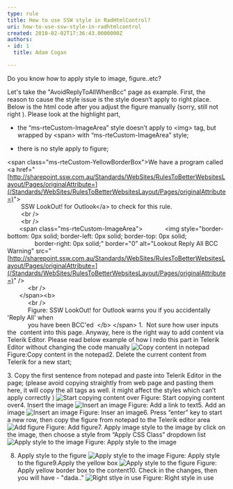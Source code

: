 ```yaml
---
type: rule
title: How to use SSW style in RadHtmlControl?
uri: how-to-use-ssw-style-in-radhtmlcontrol
created: 2010-02-02T17:36:43.0000000Z
authors:
- id: 1
  title: Adam Cogan

---
```



Do you know how to apply style to image, figure..etc?

Let's take the "AvoidReplyToAllWhenBcc" page as example.
  First, the reason to cause the style issue is the style doesn’t apply to right place. Below is the html code after you adjust the figure manually (sorry, still not right ). Please look at the highlight part, 

- the “ms-rteCustom-ImageArea” style doesn’t apply to &lt;img&gt; tag, but wrapped by &lt;span&gt; with “ms-rteCustom-ImageArea” style;


- there is no style apply to figure;


&lt;span class="ms-rteCustom-YellowBorderBox"&gt;We have a program called &lt;a href="[http://sharepoint.ssw.com.au/Standards/WebSites/RulesToBetterWebsitesLayout/Pages/originalAttribute=](/Standards/WebSites/RulesToBetterWebsitesLayout/Pages/originalAttribute=)"&gt;
<br>        SSW LookOut! for Outlook&lt;/a&gt; to check for this rule.
<br>        &lt;br /&gt;
<br>        &lt;br /&gt;
<br>       &lt;span class="ms-rteCustom-ImageArea"&gt;
            &lt;img style="border-bottom: 0px solid; border-left: 0px solid; border-top: 0px solid;
<br>                border-right: 0px solid;" border="0" alt="Lookout Reply All BCC Warning" src="[http://sharepoint.ssw.com.au/Standards/WebSites/RulesToBetterWebsitesLayout/Pages/originalAttribute=](/Standards/WebSites/RulesToBetterWebsitesLayout/Pages/originalAttribute=)" /&gt;
<br>            &lt;br /&gt;
<br>       &lt;/span&gt;&lt;b&gt;
<br>            &lt;br /&gt;
<br>            Figure: SSW LookOut! for Outlook warns you if you accidentally 'Reply All' when
<br>            you have been BCC'ed  &lt;/b&gt; &lt;/span&gt;
 1.  Not sure how user inputs the  content into this page. Anyway, here is the right way to add content via Telerik Editor. Please read below example of how I redo this part in Telerik Editor without changing the code manually
![Copy content in notepad](/Standards/WebSites/RulesToBetterWebsitesLayout/Publishing%20Image/SaveContentInNotePad.jpg)
Figure:Copy content in the notepad2. Delete the current content from Telerik for a new start;

 3. Copy the first sentence from notepad and paste into Telerik Editor in the page; (please avoid copying straightly from web page and pasting them here, it will copy the all tags as well. it might affect the styles which can’t apply correctly )
![Start copying content over](/Standards/WebSites/RulesToBetterWebsitesLayout/Publishing%20Image/CopyFromNotePad.jpg)
Figure: Start copying content over4. Insert the image
![Insert an image](/Standards/WebSites/RulesToBetterWebsitesLayout/Publishing%20Image/InsertImage.jpg)
Figure: Add a link to text5. Add an image
![Insert an image](/Standards/WebSites/RulesToBetterWebsitesLayout/Publishing%20Image/ApplyStyleInsertImage.jpg)
Figure: Inser an image6. Press “enter” key to start a new row, then copy the figure from notepad to the Telerik editor area
![Add figure](/Standards/WebSites/RulesToBetterWebsitesLayout/Publishing%20Image/ApplyStyleAddFigure.jpg)
Figure: Add figure7. Apply image style to the image by click on the image, then choose a style from “Apply CSS Class” dropdown list
![Apply style to the image](/Standards/WebSites/RulesToBetterWebsitesLayout/Publishing%20Image/ApplyStyleImageArea.jpg)
Figure: Apply style to the image

 8. Apply style to the figure
![Apply style to the image](/Standards/WebSites/RulesToBetterWebsitesLayout/Publishing%20Image/ApplyStyleImageArea.jpg)
Figure: Apply style to the figure9.Apply the yellow box
![Apply style to the figure](/Standards/WebSites/RulesToBetterWebsitesLayout/Publishing%20Image/ApplyStyleFigure.jpg)
Figure: Apply yellow border box to the content10. Check in the changes, then you will have - "dada.."
![Right stlye in use](/Standards/WebSites/RulesToBetterWebsitesLayout/Publishing%20Image/ApplyStyleResult.jpg)
Figure: Right style in use

